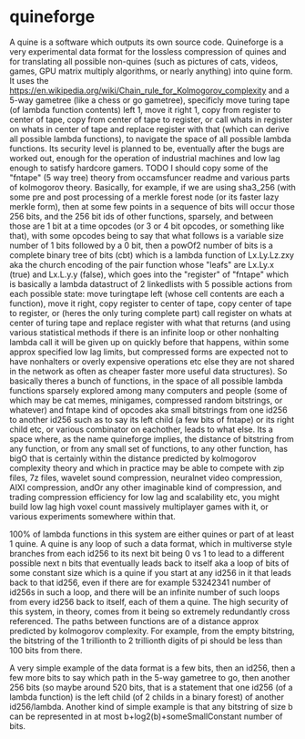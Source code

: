 # quineforge
A quine is a software which outputs its own source code. Quineforge is a very experimental data format for the lossless compression of quines and for translating all possible non-quines (such as pictures of cats, videos, games, GPU matrix multiply algorithms, or nearly anything) into quine form. It uses the https://en.wikipedia.org/wiki/Chain_rule_for_Kolmogorov_complexity and a 5-way gametree (like a chess or go gametree), specificly move turing tape (of lambda function contents) left 1, move it right 1, copy from register to center of tape, copy from center of tape to register, or call whats in register on whats in center of tape and replace register with that (which can derive all possible lambda functions), to navigate the space of all possible lambda functions. Its security level is planned to be, eventually after the bugs are worked out, enough for the operation of industrial machines and low lag enough to satisfy hardcore gamers. TODO I should copy some of the "fntape" (5 way tree) theory from occamsfuncer readme and various parts of kolmogorov theory. Basically, for example, if we are using sha3_256 (with some pre and post processing of a merkle forest node (or its faster lazy merkle form), then at some few points in a sequence of bits will occur those 256 bits, and the 256 bit ids of other functions, sparsely, and between those are 1 bit at a time opcodes (or 3 or 4 bit opcodes, or something like that), with some opcodes being to say that what follows is a variable size number of 1 bits followed by a 0 bit, then a powOf2 number of bits is a complete binary tree of bits (cbt) which is a lambda function of Lx.Ly.Lz.zxy aka the church encoding of the pair function whose "leafs" are Lx.Ly.x (true) and Lx.L.y.y (false), which goes into the "register" of "fntape" which is basically a lambda datastruct of 2 linkedlists with 5 possible actions from each possible state: move turingtape left (whose cell contents are each a function), move it right, copy register to center of tape, copy center of tape to register, or (heres the only turing complete part) call register on whats at center of turing tape and replace register with what that returns (and using various statistical methods if there is an infinite loop or other nonhalting lambda call it will be given up on quickly before that happens, within some approx specified low lag limits, but compressed forms are expected not to have nonhalters or overly expensive operations etc else they are not shared in the network as often as cheaper faster more useful data structures). So basically theres a bunch of functions, in the space of all possible lambda functions sparsely explored among many computers and people (some of which may be cat memes, minigames, compressed random bitstrings, or whatever) and fntape kind of opcodes aka small bitstrings from one id256 to another id256 such as to say its left child (a few bits of fntape) or its right child etc, or various combinator on eachother, leads to what else. Its a space where, as the name quineforge implies, the distance of bitstring from any function, or from any small set of functions, to any other function, has bigO that is certainly within the distance predicted by kolmogorov complexity theory and which in practice may be able to compete with zip files, 7z files, wavelet sound compression, neuralnet video compression, AIXI compression, andOr any other imaginable kind of compression, and trading compression efficiency for low lag and scalability etc, you might build low lag high voxel count massively multiplayer games with it, or various experiments somewhere within that.

100% of lambda functions in this system are either quines or part of at least 1 quine. A quine is any loop of such a data format, which in multiverse style branches from each id256 to its next bit being 0 vs 1 to lead to a different possible next n bits that eventually leads back to itself aka a loop of bits of some constant size which is a quine if you start at any id256 in it that leads back to that id256, even if there are for example 53242341 number of id256s in such a loop, and there will be an infinite number of such loops from every id256 back to itself, each of them a quine. The high security of this system, in theory, comes from it being so extremely redundantly cross referenced. The paths between functions are of a distance approx predicted by kolmogorov complexity. For example, from the empty bitstring, the bitstring of the 1 trillionth to 2 trillionth digits of pi should be less than 100 bits from there.

A very simple example of the data format is a few bits, then an id256, then a few more bits to say which path in the 5-way gametree to go, then another 256 bits (so maybe around 520 bits, that is a statement that one id256 (of a lambda function) is the left child (of 2 childs in a binary forest) of another id256/lambda. Another kind of simple example is that any bitstring of size b can be represented in at most b+log2(b)+someSmallConstant number of bits.
